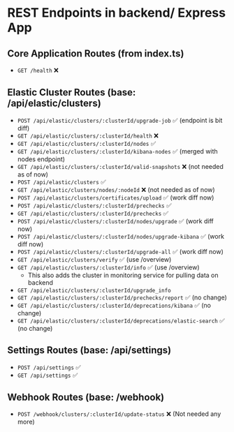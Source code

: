 # REST Endpoints in backend/ Express App

## Core Application Routes (from index.ts)

- `GET /health` ❌

## Elastic Cluster Routes (base: /api/elastic/clusters)

- `POST /api/elastic/clusters/:clusterId/upgrade-job` ✅ (endpoint is bit diff)
- `GET /api/elastic/clusters/:clusterId/health` ❌
- `GET /api/elastic/clusters/:clusterId/nodes`  ✅
- `GET /api/elastic/clusters/:clusterId/kibana-nodes` ✅ (merged with nodes endpoint)
- `GET /api/elastic/clusters/:clusterId/valid-snapshots` ❌ (not needed as of now)
- `POST /api/elastic/clusters` ✅
- `GET /api/elastic/clusters/nodes/:nodeId` ❌ (not needed as of now)
- `POST /api/elastic/clusters/certificates/upload` ✅ (work diff now)
- `POST /api/elastic/clusters/:clusterId/prechecks`  ✅
- `GET /api/elastic/clusters/:clusterId/prechecks`  ✅
- `POST /api/elastic/clusters/:clusterId/nodes/upgrade` ✅ (work diff now)
- `POST /api/elastic/clusters/:clusterId/nodes/upgrade-kibana` ✅ (work diff now)
- `POST /api/elastic/clusters/:clusterId/upgrade-all` ✅ (work diff now)
- `GET /api/elastic/clusters/verify` ✅ (use /overview)
- `GET /api/elastic/clusters/:clusterId/info` ✅ (use /overview)
  - This also adds the cluster in monitoring service for pulling data on backend
- `GET /api/elastic/clusters/:clusterId/upgrade_info`
- `GET /api/elastic/clusters/:clusterId/prechecks/report`  ✅ (no change)
- `GET /api/elastic/clusters/:clusterId/deprecations/kibana` ✅ (no change)
- `GET /api/elastic/clusters/:clusterId/deprecations/elastic-search` ✅ (no change)

## Settings Routes (base: /api/settings)

- `POST /api/settings` ✅
- `GET /api/settings` ✅

## Webhook Routes (base: /webhook)

- `POST /webhook/clusters/:clusterId/update-status` ❌ (Not needed any more)
